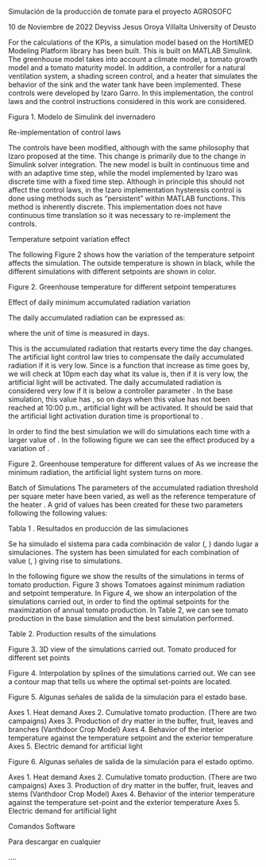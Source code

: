 Simulación de la producción de tomate para el proyecto AGROSOFC

10 de Noviembre de 2022
Deyviss Jesus Oroya Villalta 
University of Deusto

For the calculations of the KPIs, a simulation model based on the HortiMED Modeling Platform library has been built. This is built on MATLAB Simulink. The greenhouse model takes into account a climate model, a tomato growth model and a tomato maturity model. In addition, a controller for a natural ventilation system, a shading screen control, and a heater that simulates the behavior of the sink and the water tank have been implemented. These controls were developed by Izaro Garro. In this implementation, the control laws and the control instructions considered in this work are considered.

Figura 1. Modelo de Simulink del invernadero

Re-implementation of control laws

The controls have been modified, although with the same philosophy that Izaro proposed at the time. This change is primarily due to the change in Simulink solver integration. The new model is built in continuous time and with an adaptive time step, while the model implemented by Izaro was discrete time with a fixed time step. Although in principle this should not affect the control laws, in the Izaro implementation hysteresis control is done using methods such as “persistent” within MATLAB functions. This method is inherently discrete. This implementation does not have continuous time translation so it was necessary to re-implement the controls.







Temperature setpoint variation effect

The following Figure 2 shows how the variation of the temperature setpoint affects the simulation. The outside temperature is shown in black, while the different simulations with different setpoints are shown in color.
 
Figure 2. Greenhouse temperature for different setpoint temperatures

Effect of daily minimum accumulated radiation variation

The daily accumulated radiation can be expressed as:

  
where the unit of time is measured in days.

This is the accumulated radiation that restarts every time the day changes. The artificial light control law tries to compensate the daily accumulated radiation  if it is very low. Since  is a function that increase as time goes by, we will check at 10pm each day what its value is, then if it is very low, the artificial light will be activated. The daily accumulated radiation is considered very low if it is below a controller parameter . In the base simulation, this value has , so on days when this value has not been reached at 10:00 p.m., artificial light will be activated. It should be said that the artificial light activation duration time is proportional to .

In order to find the best simulation we will do simulations each time with a larger value of  . In the following figure we can see the effect produced by a variation of .

Figure 2. Greenhouse temperature for different values of 
As we increase the minimum radiation, the artificial light system turns on more.

Batch of Simulations
The parameters of the accumulated radiation threshold per square meter   have been varied, as well as the reference temperature of the heater . A grid of values has been created for these two parameters following the following values:


 Tabla 1 . Resultados en producción de las simulaciones

Se ha simulado el sistema para cada combinación de valor (, ) dando lugar a  simulaciones. 
The system has been simulated for each combination of value (, ) giving rise to  simulations.

In the following figure we show the results of the simulations in terms of tomato production. Figure 3 shows Tomatoes against minimum radiation and setpoint temperature. In Figure 4, we show an interpolation of the simulations carried out, in order to find the optimal setpoints for the maximization of annual tomato production. In Table 2, we can see tomato production in the base simulation and the best simulation performed.


Table 2. Production results of the simulations





Figure 3. 3D view of the simulations carried out.
Tomato produced for different set points



Figure 4. Interpolation by splines of the simulations carried out.
We can see a contour map that tells us where the optimal set-points are located.


Figure 5. Algunas señales de salida de la simulación para el estado base.

Axes 1. Heat demand
Axes 2. Cumulative tomato production. (There are two campaigns)
Axes 3. Production of dry matter in the buffer, fruit, leaves and branches (Vanthdoor Crop Model)
Axes 4. Behavior of the interior temperature against the temperature setpoint and the exterior temperature
Axes 5. Electric demand for artificial light



Figure 6. Algunas señales de salida de la simulación para el estado optimo.

Axes 1. Heat demand
Axes 2. Cumulative tomato production. (There are two campaigns)
Axes 3. Production of dry matter in the buffer, fruit, leaves and stems (Vanthdoor Crop Model)
Axes 4. Behavior of the interior temperature against the temperature set-point and the exterior temperature
Axes 5. Electric demand for artificial light

Comandos Software

Para descargar en cualquier 
 

….


